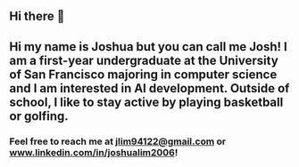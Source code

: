 ## Hi there 👋

## Hi my name is Joshua but you can call me Josh! I am a first-year undergraduate at the University of San Francisco majoring in computer science and I am interested in AI development. Outside of school, I like to stay active by playing basketball or golfing.

### Feel free to reach me at jlim94122@gmail.com or www.linkedin.com/in/joshualim2006! 
